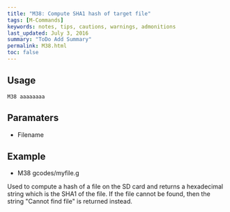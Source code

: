 ```yaml
---
title: "M38: Compute SHA1 hash of target file" 
tags: [M-Commands]
keywords: notes, tips, cautions, warnings, admonitions
last_updated: July 3, 2016
summary: "ToDo Add Summary"
permalink: M38.html
toc: false
---
```



## Usage ##
```
M38 aaaaaaaa
```

## Paramaters ##
+ Filename

## Example ##

+ M38 gcodes/myfile.g

Used to compute a hash of a file on the SD card and returns a hexadecimal string which is the SHA1 of the file. If the file cannot be found, then the string "Cannot find file" is returned instead.
